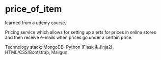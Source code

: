 # price_of_item

learned from a udemy course.

Pricing service which allows for setting up alerts for prices in online stores and then receive e-mails when prices go under a certain price.

Technology stack: MongoDB, Python (Flask & Jinja2), HTML/CSS/Bootstrap, Mailgun.
